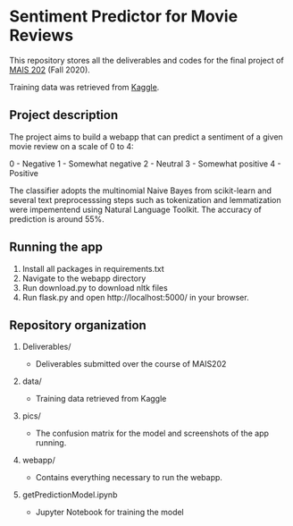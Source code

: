 # Sentiment Predictor for Movie Reviews
This repository stores all the deliverables and codes for the final project of [MAIS 202](https://www.mcgillai.com/mais202) (Fall 2020).

Training data was retrieved from [Kaggle](https://www.kaggle.com/c/sentiment-analysis-on-movie-reviews).

## Project description
The project aims to build a webapp that can predict a sentiment of a given movie review on a scale of 0 to 4:

0 - Negative
1 - Somewhat negative
2 - Neutral
3 - Somewhat positive
4 - Positive

The classifier adopts the multinomial Naive Bayes from scikit-learn and several text preprocesssing steps such as tokenization and lemmatization were impementend using Natural Language Toolkit.
The accuracy of prediction is around 55%.

## Running the app
1. Install all packages in requirements.txt
2. Navigate to the webapp directory
3. Run download.py to download nltk files
4. Run flask.py and open http://localhost:5000/ in your browser.

## Repository organization
1. Deliverables/
    * Deliverables submitted over the course of MAIS202

2. data/
    * Training data retrieved from Kaggle

3. pics/
    * The confusion matrix for the model and screenshots of the app running.

4. webapp/
    * Contains everything necessary to run the webapp.

5. getPredictionModel.ipynb
    * Jupyter Notebook for training the model



